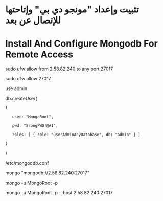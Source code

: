 # تثبيت وإعداد "مونجو دي بي" وإتاحتها للإتصال عن بعد
# Install And Configure Mongodb For Remote Access


sudo ufw allow from 2.58.82.240 to any port 27017

sudo ufw allow 27017

use admin

db.createUser(

    {

       user: "MongoRoot",

       pwd: "SrongPWD!@#1",

       roles: [ { role: "userAdminAnyDatabase", db: "admin" } ]

    }
    
)

/etc/mongoddb.conf

mongo "mongodb://2.58.82.240:27017"

mongo -u MongoRoot -p

mongo -u MongoRoot -p --host 2.58.82.240:27017
